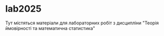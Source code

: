 # lab2025
Тут містяться матеріали для лабораторних робіт з дисципліни "Теорія ймовірності та математична статистика"
